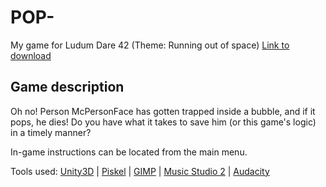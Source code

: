 # POP-
My game for Ludum Dare 42 (Theme: Running out of space)
[Link to download](https://ldjam.com/events/ludum-dare/42/$102766/)

## Game description
Oh no! Person McPersonFace has gotten trapped inside a bubble, and if it pops, he dies! Do you have what it takes to save him (or this game's logic) in a timely manner?

In-game instructions can be located from the main menu.

Tools used:
[Unity3D](http://www.unity3d.com) |
[Piskel](http://www.piskelapp.com) |
[GIMP](http://www.gimp.org) |
[Music Studio 2](http://www.xewton.com) |
[Audacity](http://www.audacityteam.org)
